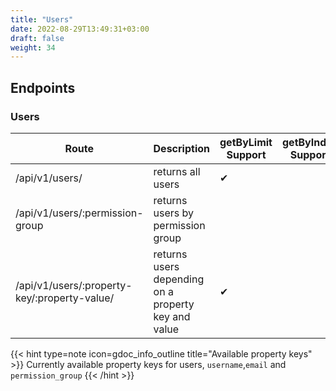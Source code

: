 ```yaml
---
title: "Users"
date: 2022-08-29T13:49:31+03:00
draft: false
weight: 34
---
```


## Endpoints

### Users

| Route | Description | getByLimit Support | getByIndex Support | Example |
|---|---|---|---|---|
| /api/v1/users/ | returns all users | ✔  |  |  |
|  /api/v1/users/:permission-group | returns users by permission group |  |  | /api/v1/users/member |
| /api/v1/users/:property-key/:property-value/  | returns users depending on a property key and value | ✔ |  | /api/v1/users/email/example@localhost.test |

{{< hint type=note icon=gdoc_info_outline title="Available property keys" >}}
Currently available property keys for users, `username`,`email` and `permission_group`
{{< /hint >}}
